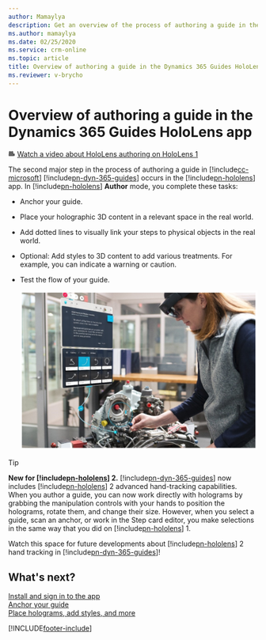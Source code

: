 ```yaml
---
author: Mamaylya
description: Get an overview of the process of authoring a guide in the Microsoft Dynamics 365 Guides HoloLens app.
ms.author: mamaylya
ms.date: 02/25/2020
ms.service: crm-online
ms.topic: article
title: Overview of authoring a guide in the Dynamics 365 Guides HoloLens app
ms.reviewer: v-brycho
---
```


# Overview of authoring a guide in the Dynamics 365 Guides HoloLens app

![Video camera graphic](media/video-camera.PNG "Video camera graphic") [Watch a video about HoloLens authoring on HoloLens 1](https://aka.ms/hololensauthor)

The second major step in the process of authoring a guide in [!include[cc-microsoft](../includes/cc-microsoft.md)] [!include[pn-dyn-365-guides](../includes/pn-dyn-365-guides.md)] occurs in the [!include[pn-hololens](../includes/pn-hololens.md)] app. In [!include[pn-hololens](../includes/pn-hololens.md)] **Author** mode, you complete these tasks:

- Anchor your guide.

- Place your holographic 3D content in a relevant space in the real world.

- Add dotted lines to visually link your steps to physical objects in the real world.

- Optional: Add styles to 3D content to add various treatments. For example, you can indicate a warning or caution.

- Test the flow of your guide.

    ![Testing a guide](media/test-your-guide.PNG "Testing a guide")

> [!TIP]
> **New for [!include[pn-hololens](../includes/pn-hololens.md)] 2.** [!include[pn-dyn-365-guides](../includes/pn-dyn-365-guides.md)] now includes [!include[pn-hololens](../includes/pn-hololens.md)] 2 advanced hand-tracking capabilities. When you author a guide, you can now work directly with holograms by grabbing the manipulation controls with your hands to position the holograms, rotate them, and change their size. However, when you select a guide, scan an anchor, or work in the Step card editor, you make selections in the same way that you did on [!include[pn-hololens](../includes/pn-hololens.md)] 1.
>
> Watch this space for future developments about [!include[pn-hololens](../includes/pn-hololens.md)] 2 hand tracking in [!include[pn-dyn-365-guides](../includes/pn-dyn-365-guides.md)]!

## What's next?

[Install and sign in to the app](install-sign-in-hololens-app.md)<br>
[Anchor your guide](hololens-app-anchor.md)<br>
[Place holograms, add styles, and more](hololens-app-orientation.md)


[!INCLUDE[footer-include](../includes/footer-banner.md)]